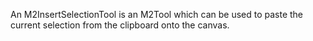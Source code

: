 An M2InsertSelectionTool is an M2Tool which can be used to paste the current selection from the clipboard onto the canvas.
